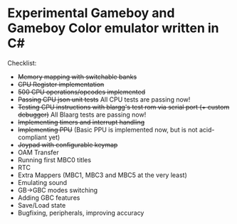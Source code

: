 # Experimental Gameboy and Gameboy Color emulator written in C#

Checklist:
-  ~~Memory mapping with switchable banks~~
-  ~~CPU Register implementation~~
-  ~~500 CPU operations/opcodes implemented~~
-  ~~Passing CPU json unit tests~~ All CPU tests are passing now!
-  ~~Testing CPU instructions with blargg's test rom via serial port (+ custom debugger)~~ All Blaarg tests are passing now!
-  ~~Implementing timers and interrupt handling~~
-  ~~Implementing PPU~~ (Basic PPU is implemented now, but is not acid-compliant yet)
-  ~~Joypad with configurable keymap~~
-  OAM Transfer
-  Running first MBC0 titles
-  RTC
-  Extra Mappers (MBC1, MBC3 and MBC5 at the very least)
-  Emulating sound
-  GB->GBC modes switching
-  Adding GBC features
-  Save/Load state
-  Bugfixing, peripherals, improving accuracy
